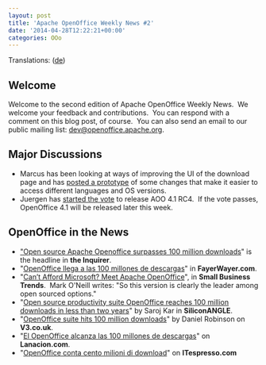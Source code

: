 ```yaml
---
layout: post
title: 'Apache OpenOffice Weekly News #2'
date: '2014-04-28T12:22:21+00:00'
categories: OOo
---
```

<p>Translations: (<a href="https://cwiki.apache.org/confluence/pages/viewpage.action?pageId=40509513">de</a>) <br /></p> 
  <h2>Welcome <br /></h2> 
  <p>Welcome to the second edition of Apache OpenOffice Weekly News.&nbsp; We welcome your feedback and contributions.&nbsp; You can respond with a
 comment on this blog post, of course.&nbsp; You can also send an email to 
our public mailing list: <a href="mailto:dev@openoffice.apache.org">dev@openoffice.apache.org</a>.&nbsp; <br /></p> 
  <h2>Major Discussions</h2> 
  <ul> 
    <li>Marcus has been looking at ways of improving the UI of the download page and has <a href="http://markmail.org/message/a5qmabioq4txrw7t">posted a prototype</a>﻿ of some changes that make it easier to access different languages and OS versions.</li> 
    <li>Juergen has <a href="http://markmail.org/message/tetdg7jnpkdzmm5b">started the vote</a>﻿ to release AOO 4.1 RC4.&nbsp; If the vote passes, OpenOffice 4.1 will be released later this week.</li> 
  </ul> 
  <h2> OpenOffice in the News</h2> 
  <ul> 
    <li><a href="http://www.theinquirer.net/inquirer/news/2340853/open-source-apache-openoffice-surpasses-100-million-downloads">&quot;Open source Apache Openoffice surpasses 100 million downloads</a>&quot; is the headline in <b>the Inquirer</b>.</li> 
    <li>&quot;<a href="http://www.fayerwayer.com/2014/04/fundacion-apache-anuncia-que-alcanzaron-los-100-millones-de-descargas-de-openoffice/">OpenOffice llega a las 100 millones de descargas</a>&quot; in <b>FayerWayer.com</b>.</li> 
    <li>&quot;<a href="http://smallbiztrends.com/2014/04/apache-openoffice-microsoft-alternative.html">Can’t Afford Microsoft? Meet Apache OpenOffice</a>&quot;, in <b>Small Business Trends</b>.&nbsp; Mark O'Neill writes: &quot;So this version is clearly the leader among open sourced options.&quot;</li> 
    <li>&quot;<a href="http://siliconangle.com/blog/2014/04/22/open-source-productivity-suite-openoffice-reaches-100-million-downloads-in-less-than-two-years/">Open source productivity suite OpenOffice reaches 100 million downloads in less than two years</a>&quot; by Saroj Kar in <b>SiliconANGLE</b>.</li> 
    <li>&quot;<a href="http://www.v3.co.uk/v3-uk/news/2340877/openoffice-suite-hits-100-million-downloads">OpenOffice suite hits 100 million downloads</a>&quot; by Daniel Robinson on<b> V3.co.uk</b>.</li> 
    <li>&quot;<a href="http://www.lanacion.com.ar/1684178-el-openoffice-alcanza-las-100-millones-de-descargas">El OpenOffice alcanza las 100 millones de descargas</a>&quot; on <b>Lanacion.com</b>.</li> 
    <li>&quot;<a href="http://www.itespresso.it/openoffice-conta-cento-milioni-download-95459.html">OpenOffice conta cento milioni di download</a>&quot; on <b>ITespresso.com</b></li> 
  </ul>
